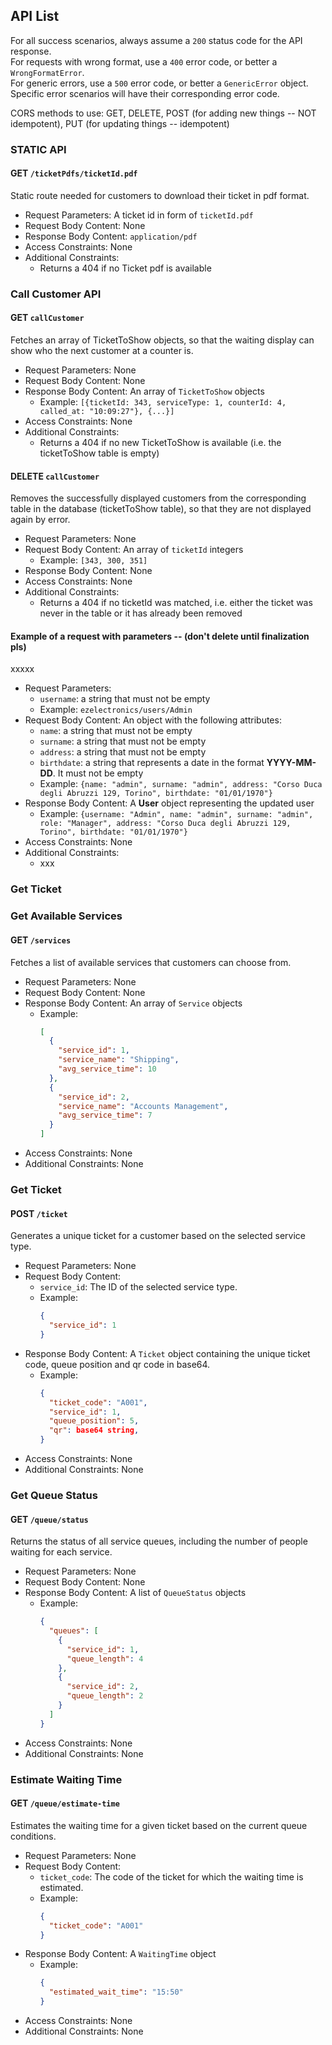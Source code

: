 ## API List

For all success scenarios, always assume a `200` status code for the API response.  
For requests with wrong format, use a `400` error code, or better a `WrongFormatError`.  
For generic errors, use a `500` error code, or better a `GenericError` object.  
Specific error scenarios will have their corresponding error code.  

CORS methods to use: GET, DELETE, POST (for adding new things -- NOT idempotent), PUT (for updating things -- idempotent)

### STATIC API

#### GET `/ticketPdfs/ticketId.pdf`

Static route needed for customers to download their ticket in pdf format.

- Request Parameters: A ticket id in form of `ticketId.pdf`
- Request Body Content: None
- Response Body Content: `application/pdf`
- Access Constraints: None
- Additional Constraints:
  - Returns a 404 if no Ticket pdf is available

### Call Customer API

#### GET `callCustomer`

Fetches an array of TicketToShow objects, so that the waiting display can show who the next customer at a counter is.  

- Request Parameters: None
- Request Body Content: None
- Response Body Content: An array of `TicketToShow` objects
  - Example: `[{ticketId: 343, serviceType: 1, counterId: 4, called_at: "10:09:27"}, {...}]`
- Access Constraints: None
- Additional Constraints:
  - Returns a 404 if no new TicketToShow is available (i.e. the ticketToShow table is empty)

#### DELETE `callCustomer`
Removes the successfully displayed customers from the corresponding table in the database (ticketToShow table), so that they are not displayed again by error.

- Request Parameters: None
- Request Body Content: An array of `ticketId` integers
  - Example: `[343, 300, 351]`
- Response Body Content: None
- Access Constraints: None
- Additional Constraints:
  - Returns a 404 if no ticketId was matched, i.e. either the ticket was never in the table or it has already been removed

#### Example of a request with parameters -- (don't delete until finalization pls)
xxxxx

- Request Parameters:
  - `username`: a string that must not be empty
  - Example: `ezelectronics/users/Admin`
- Request Body Content: An object with the following attributes:
  - `name`: a string that must not be empty
  - `surname`: a string that must not be empty
  - `address`: a string that must not be empty
  - `birthdate`: a string that represents a date in the format **YYYY-MM-DD**. It must not be empty
  - Example: `{name: "admin", surname: "admin", address: "Corso Duca degli Abruzzi 129, Torino", birthdate: "01/01/1970"}`
- Response Body Content: A **User** object representing the updated user
  - Example: `{username: "Admin", name: "admin", surname: "admin", role: "Manager", address: "Corso Duca degli Abruzzi 129, Torino", birthdate: "01/01/1970"}`
- Access Constraints: None
- Additional Constraints:
  - xxx


### Get Ticket

### Get Available Services

#### GET `/services`

Fetches a list of available services that customers can choose from.

- Request Parameters: None
- Request Body Content: None
- Response Body Content: An array of `Service` objects
  - Example: 
    ```json
    [
      {
        "service_id": 1,
        "service_name": "Shipping",
        "avg_service_time": 10
      },
      {
        "service_id": 2,
        "service_name": "Accounts Management",
        "avg_service_time": 7
      }
    ]
    ```
- Access Constraints: None
- Additional Constraints: None

### Get Ticket

#### POST `/ticket`

Generates a unique ticket for a customer based on the selected service type.

- Request Parameters: None
- Request Body Content:
  - `service_id`: The ID of the selected service type.
  - Example:
    ```json
    {
      "service_id": 1
    }
    ```
- Response Body Content: A `Ticket` object containing the unique ticket code, queue position and qr code in base64.
  - Example:
    ```json
    {
      "ticket_code": "A001",
      "service_id": 1,
      "queue_position": 5,
      "qr": base64 string,
    }
    ```
- Access Constraints: None
- Additional Constraints: None

### Get Queue Status

#### GET `/queue/status`

Returns the status of all service queues, including the number of people waiting for each service.

- Request Parameters: None
- Request Body Content: None
- Response Body Content: A list of `QueueStatus` objects
  - Example:
    ```json
    {
      "queues": [
        {
          "service_id": 1,
          "queue_length": 4
        },
        {
          "service_id": 2,
          "queue_length": 2
        }
      ]
    }
    ```
- Access Constraints: None
- Additional Constraints: None

### Estimate Waiting Time

#### GET `/queue/estimate-time`

Estimates the waiting time for a given ticket based on the current queue conditions.

- Request Parameters: None
- Request Body Content:
  - `ticket_code`: The code of the ticket for which the waiting time is estimated.
  - Example:
    ```json
    {
      "ticket_code": "A001"
    }
    ```
- Response Body Content: A `WaitingTime` object
  - Example:
    ```json
    {
      "estimated_wait_time": "15:50"
    }
    ```
- Access Constraints: None
- Additional Constraints: None
